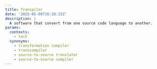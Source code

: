 ```yaml
---
title: Transpiler
date: '2025-05-08T16:10:15Z'
description: |
  A software that convert from one source code language to another.
params:
  contexts:
    - tech
  synonyms:
    - transformation compiler
    - transcompiler
    - source-to-source translator
    - source-to-source compiler
---
```

